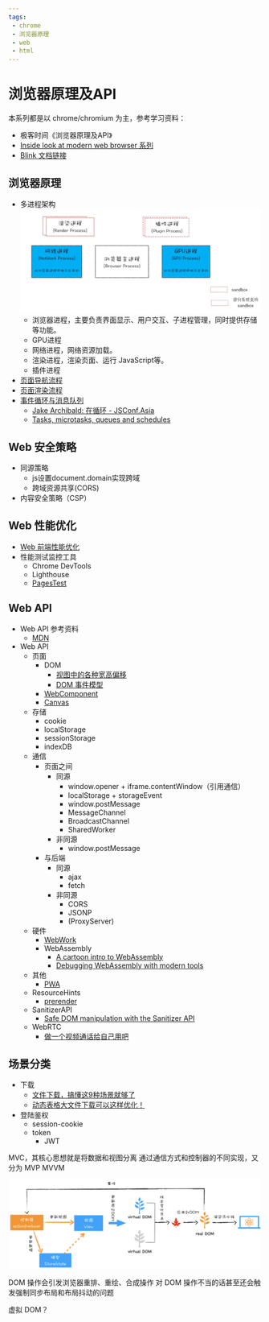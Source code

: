 ```yaml
---
tags:
 - chrome
 - 浏览器原理
 - web
 - html
---
```

# 浏览器原理及API

本系列都是以 chrome/chromium 为主，参考学习资料：
- 极客时间《浏览器原理及API》
- [Inside look at modern web browser 系列](https://developers.google.com/web/updates/2018/09/inside-browser-part1)
- [Blink 文档链接](https://www.chromium.org/blink)

## 浏览器原理

- 多进程架构
  ![图 10](./images/77a95ee1daecd5a8f856a67ef018eaedc6ddd42f36a1b9afe7f907341f4ee984.png)  
  - 浏览器进程，主要负责界面显示、用户交互、子进程管理，同时提供存储等功能。
  - GPU进程 
  - 网络进程，网络资源加载。
  - 渲染进程，渲染页面、运行 JavaScript等。
  - 插件进程 
- [页面导航流程](./页面导航流程.md)
- [页面渲染流程](./页面渲染流程.md)
- [事件循环与消息队列](./消息队列与事件循环.md)
  - [Jake Archibald: 在循环 - JSConf.Asia](https://www.youtube.com/watch?v=cCOL7MC4Pl0)
  - [Tasks, microtasks, queues and schedules](https://jakearchibald.com/2015/tasks-microtasks-queues-and-schedules/)

## Web 安全策略

- 同源策略
  - js设置document.domain实现跨域
  - 跨域资源共享(CORS)
- 内容安全策略（CSP）

## Web 性能优化

- [Web 前端性能优化](./Web%20前端性能优化.md)
- 性能测试监控工具
  - Chrome DevTools
  - Lighthouse
  - [PagesTest](https://webpagetest.org/)

## Web API

- Web API 参考资料
  - [MDN](https://developer.mozilla.org/)
- Web API
  - 页面
    - DOM
      - [视图中的各种宽高偏移](./视图中的各种宽高偏移.md)
      - [DOM 事件模型](./DOM%20事件模型.md)
    - [WebComponent](./WebComponent.md)
    - [Canvas](./Canvas.md)
  - 存储
    - cookie
    - localStorage
    - sessionStorage
    - indexDB
  - 通信
    - 页面之间
      - 同源
        - window.opener + iframe.contentWindow（引用通信）
        - localStorage + storageEvent
        - window.postMessage
        - MessageChannel
        - BroadcastChannel
        - SharedWorker
      - 非同源
        - window.postMessage
    - 与后端
      - 同源
        - ajax
        - fetch
      - 非同源
        - CORS
        - JSONP
        - (ProxyServer)
  - 硬件
    - [WebWork](./WebWork.md)
    - WebAssembly
      - [A cartoon intro to WebAssembly](https://hacks.mozilla.org/2017/02/a-cartoon-intro-to-webassembly/)
      - [Debugging WebAssembly with modern tools](https://developer.chrome.com/blog/wasm-debugging-2020/)
  - 其他
    - [PWA](./PWA.md)
  - ResourceHints
    - [prerender](https://web.dev/speculative-prerendering/)
  - SanitizerAPI
    - [Safe DOM manipulation with the Sanitizer API](https://web.dev/sanitizer/)
  - WebRTC
    - [做一个视频通话给自己用吧](https://juejin.cn/post/7047309196445876231#heading-18)

## 场景分类

- 下载
  - [文件下载，搞懂这9种场景就够了](https://mp.weixin.qq.com/s/PysSe6MykjYzVrWQCKJXvg)
  - [动态表格大文件下载可以这样优化！](https://mp.weixin.qq.com/s/14bJxJ9U9mG76tw-Z93UqQ)
- 登陆鉴权
  - session-cookie
  - token
    - JWT


MVC，其核心思想就是将数据和视图分离
通过通信方式和控制器的不同实现，又分为
MVP
MVVM

![基于 React 和 Redux 构建 MVC 模型](./images/57897eba6bdf54af31cda81e4d711d4d3a621ceac859a695227275d476ec3576.png) 

DOM 操作会引发浏览器重排、重绘、合成操作
对 DOM 操作不当的话甚至还会触发强制同步布局和布局抖动的问题

虚拟 DOM？

